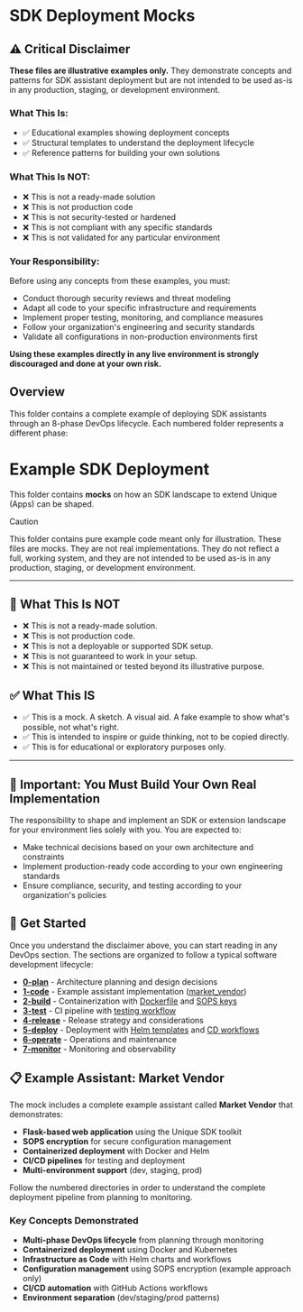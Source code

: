 # SDK Deployment Mocks

## ⚠️ Critical Disclaimer

**These files are illustrative examples only.** They demonstrate concepts and patterns for SDK assistant deployment but are not intended to be used as-is in any production, staging, or development environment.

### What This Is:
- ✅ Educational examples showing deployment concepts
- ✅ Structural templates to understand the deployment lifecycle
- ✅ Reference patterns for building your own solutions

### What This Is NOT:
- ❌ This is not a ready-made solution
- ❌ This is not production code
- ❌ This is not security-tested or hardened
- ❌ This is not compliant with any specific standards
- ❌ This is not validated for any particular environment

### Your Responsibility:
Before using any concepts from these examples, you must:
- Conduct thorough security reviews and threat modeling
- Adapt all code to your specific infrastructure and requirements
- Implement proper testing, monitoring, and compliance measures
- Follow your organization's engineering and security standards
- Validate all configurations in non-production environments first

**Using these examples directly in any live environment is strongly discouraged and done at your own risk.**

## Overview

This folder contains a complete example of deploying SDK assistants through an 8-phase DevOps lifecycle. Each numbered folder represents a different phase:

# Example SDK Deployment

This folder contains **mocks** on how an SDK landscape to extend Unique (Apps) can be shaped.

> [!CAUTION]
> This folder contains pure example code meant only for illustration. These files are mocks. They are not real implementations. They do not reflect a full, working system, and they are not intended to be used as-is in any production, staging, or development environment.

---

## 🚫 What This Is NOT

- ❌ This is not a ready-made solution.
- ❌ This is not production code.
- ❌ This is not a deployable or supported SDK setup.
- ❌ This is not guaranteed to work in your setup.
- ❌ This is not maintained or tested beyond its illustrative purpose.

## ✅ What This IS

- ✅ This is a mock. A sketch. A visual aid. A fake example to show what's possible, not what's right.
- ✅ This is intended to inspire or guide thinking, not to be copied directly.
- ✅ This is for educational or exploratory purposes only.

---

## 🧠 Important: You Must Build Your Own Real Implementation

The responsibility to shape and implement an SDK or extension landscape for your environment lies solely with you. You are expected to:

- Make technical decisions based on your own architecture and constraints
- Implement production-ready code according to your own engineering standards
- Ensure compliance, security, and testing according to your organization's policies

## 🚀 Get Started

Once you understand the disclaimer above, you can start reading in any DevOps section. The sections are organized to follow a typical software development lifecycle:

- **[0-plan](./0-plan/)** - Architecture planning and design decisions
- **[1-code](./1-code/)** - Example assistant implementation ([market_vendor](./1-code/market_vendor/))
- **[2-build](./2-build/)** - Containerization with [Dockerfile](./2-build/Dockerfile) and [SOPS keys](./2-build/SOPS_PUBLIC_KEYS)
- **[3-test](./3-test/)** - CI pipeline with [testing workflow](./3-test/market_vendor.ci.yaml)
- **[4-release](./4-release/)** - Release strategy and considerations
- **[5-deploy](./5-deploy/)** - Deployment with [Helm templates](./5-deploy/helm.template.yaml) and [CD workflows](./5-deploy/market_vendor.dev.cd.yaml)
- **[6-operate](./6-operate/)** - Operations and maintenance
- **[7-monitor](./7-monitor/)** - Monitoring and observability

## 📋 Example Assistant: Market Vendor

The mock includes a complete example assistant called **Market Vendor** that demonstrates:

- **Flask-based web application** using the Unique SDK toolkit
- **SOPS encryption** for secure configuration management
- **Containerized deployment** with Docker and Helm
- **CI/CD pipelines** for testing and deployment
- **Multi-environment support** (dev, staging, prod)

Follow the numbered directories in order to understand the complete deployment pipeline from planning to monitoring.

### Key Concepts Demonstrated

- **Multi-phase DevOps lifecycle** from planning through monitoring
- **Containerized deployment** using Docker and Kubernetes
- **Infrastructure as Code** with Helm charts and workflows
- **Configuration management** using SOPS encryption (example approach only)
- **CI/CD automation** with GitHub Actions workflows
- **Environment separation** (dev/staging/prod patterns)

